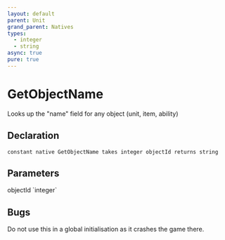 ```yaml
---
layout: default
parent: Unit
grand_parent: Natives
types:
  - integer
  - string
async: true
pure: true
---
```


# GetObjectName
Looks up the "name" field for any object (unit, item, ability)

## Declaration

```
constant native GetObjectName takes integer objectId returns string
```

## Parameters
<dl>
  <dt>objectId `integer`</dt>
  <dd></dd>
</dl>

## Bugs 
Do not use this in a global initialisation as it crashes the game there.